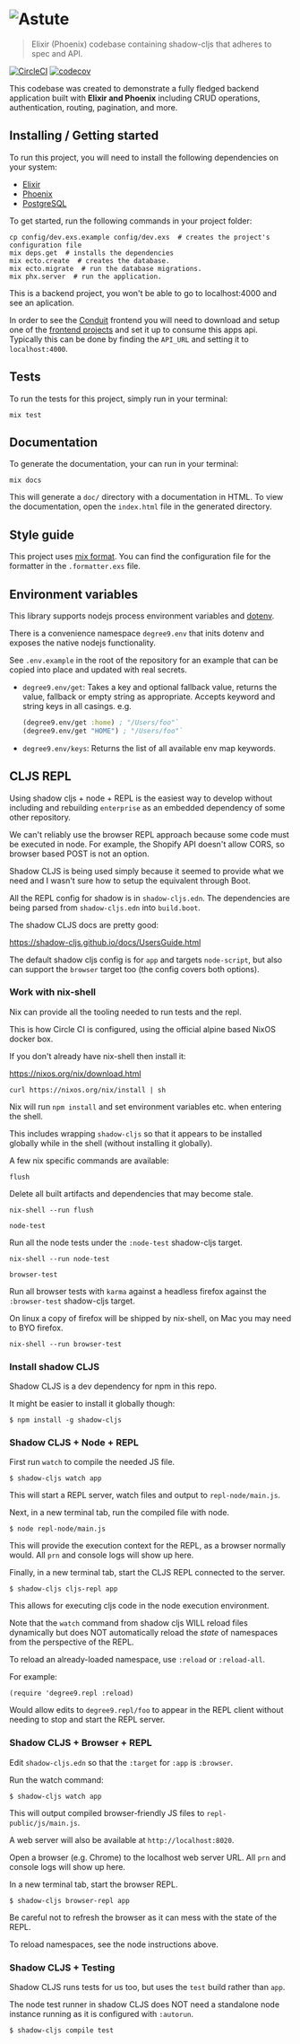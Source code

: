 # ![Astute](logo.png)
> Elixir (Phoenix) codebase containing shadow-cljs that adheres to spec and API.  

[![CircleCI](https://circleci.com/gh/gothinkster/elixir-phoenix-realworld-example-app.svg?style=svg)](https://circleci.com/gh/gothinkster/elixir-phoenix-realworld-example-app) [![codecov](https://codecov.io/gh/gothinkster/elixir-phoenix-realworld-example-app/branch/master/graph/badge.svg)](https://codecov.io/gh/gothinkster/elixir-phoenix-realworld-example-app)

This codebase was created to demonstrate a fully fledged backend application built with **Elixir and Phoenix** including CRUD operations, authentication, routing, pagination, and more.

## Installing / Getting started

To run this project, you will need to install the following dependencies on your system:

* [Elixir](https://elixir-lang.org/install.html)
* [Phoenix](https://hexdocs.pm/phoenix/installation.html)
* [PostgreSQL](https://www.postgresql.org/download/macosx/)

To get started, run the following commands in your project folder:

```shell
cp config/dev.exs.example config/dev.exs  # creates the project's configuration file
mix deps.get  # installs the dependencies
mix ecto.create  # creates the database.
mix ecto.migrate  # run the database migrations.
mix phx.server  # run the application.
```

This is a backend project, you won't be able to go to localhost:4000 and see an aplication. 

In order to see the [Conduit](https://demo.realworld.io/#/) frontend you will need to download and setup one of the [frontend projects](https://demo.realworld.io/#/) and set it up to consume this apps api. Typically this can be done by finding the `API_URL` and setting it to `localhost:4000`.

## Tests

To run the tests for this project, simply run in your terminal:

```shell
mix test
```

## Documentation

To generate the documentation, your can run in your terminal:

```shell
mix docs
```

This will generate a `doc/` directory with a documentation in HTML. To view the documentation, open the `index.html` file in the generated directory.

## Style guide

This project uses [mix format](https://hexdocs.pm/mix/master/Mix.Tasks.Format.html). You can find the configuration file for the formatter in the `.formatter.exs` file.


## Environment variables

This library supports nodejs process environment variables and [dotenv](https://github.com/motdotla/dotenv).

There is a convenience namespace `degree9.env` that inits dotenv and exposes the
native nodejs functionality.

See `.env.example` in the root of the repository for an example that can be
copied into place and updated with real secrets.

- `degree9.env/get`: Takes a key and optional fallback value, returns the value,
  fallback or empty string as appropriate. Accepts keyword and string keys in
  all casings. e.g.
  ```clojure
  (degree9.env/get :home) ; "/Users/foo"`
  (degree9.env/get "HOME") ; "/Users/foo"`
  ```
- `degree9.env/keys`: Returns the list of all available env map keywords.

## CLJS REPL

Using shadow cljs + node + REPL is the easiest way to develop without including
and rebuilding `enterprise` as an embedded dependency of some other repository.

We can't reliably use the browser REPL approach because some code must be
executed in node. For example, the Shopify API doesn't allow CORS, so browser
based POST is not an option.

Shadow CLJS is being used simply because it seemed to provide what we need and
I wasn't sure how to setup the equivalent through Boot.

All the REPL config for shadow is in `shadow-cljs.edn`.
The dependencies are being parsed from `shadow-cljs.edn` into `build.boot`.

The shadow CLJS docs are pretty good:

https://shadow-cljs.github.io/docs/UsersGuide.html

The default shadow cljs config is for `app` and targets `node-script`, but also
can support the `browser` target too (the config covers both options).

### Work with nix-shell

Nix can provide all the tooling needed to run tests and the repl.

This is how Circle CI is configured, using the official alpine based NixOS docker box.

If you don't already have nix-shell then install it:

https://nixos.org/nix/download.html

```
curl https://nixos.org/nix/install | sh
```

Nix will run `npm install` and set environment variables etc. when entering the shell.

This includes wrapping `shadow-cljs` so that it appears to be installed globally while in the shell (without installing it globally).

A few nix specific commands are available:

`flush`

Delete all built artifacts and dependencies that may become stale.

```
nix-shell --run flush
```

`node-test`

Run all the node tests under the `:node-test` shadow-cljs target.

```
nix-shell --run node-test
```

`browser-test`

Run all browser tests with `karma` against a headless firefox against the `:browser-test` shadow-cljs target.

On linux a copy of firefox will be shipped by nix-shell, on Mac you may need to BYO firefox.

```
nix-shell --run browser-test
```

### Install shadow CLJS

Shadow CLJS is a dev dependency for npm in this repo.

It might be easier to install it globally though:

`$ npm install -g shadow-cljs`

### Shadow CLJS + Node + REPL

First run `watch` to compile the needed JS file.

`$ shadow-cljs watch app`

This will start a REPL server, watch files and output to `repl-node/main.js`.

Next, in a new terminal tab, run the compiled file with node.

`$ node repl-node/main.js`

This will provide the execution context for the REPL, as a browser normally
would. All `prn` and console logs will show up here.

Finally, in a new terminal tab, start the CLJS REPL connected to the server.

`$ shadow-cljs cljs-repl app`

This allows for executing cljs code in the node execution environment.

Note that the `watch` command from shadow cljs WILL reload files dynamically but
does NOT automatically reload the _state_ of namespaces from the perspective of
the REPL.

To reload an already-loaded namespace, use `:reload` or `:reload-all`.

For example:

`(require 'degree9.repl :reload)`

Would allow edits to `degree9.repl/foo` to appear in the REPL client without
needing to stop and start the REPL server.

### Shadow CLJS + Browser + REPL

Edit `shadow-cljs.edn` so that the `:target` for `:app` is `:browser`.

Run the watch command:

`$ shadow-cljs watch app`

This will output compiled browser-friendly JS files to `repl-public/js/main.js`.

A web server will also be available at `http://localhost:8020`.

Open a browser (e.g. Chrome) to the localhost web server URL. All `prn` and
console logs will show up here.

In a new terminal tab, start the browser REPL.

`$ shadow-cljs browser-repl app`

Be careful not to refresh the browser as it can mess with the state of the REPL.

To reload namespaces, see the node instructions above.

### Shadow CLJS + Testing

Shadow CLJS runs tests for us too, but uses the `test` build rather than `app`.

The node test runner in shadow CLJS does NOT need a standalone node instance
running as it is configured with `:autorun`.

`$ shadow-cljs compile test`

